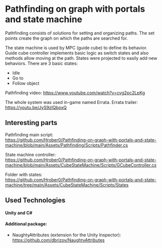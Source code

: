 # Pathfinding on graph with portals and state machine

Pathfinding consists of solutions for setting and organizing paths.
The set points create the graph on which the paths are searched for.

The state machine is used by MPC (guide cube) to define its behavior.
Guide cube controller implements basic logic as switch states and also methods allow moving at the path.
States were projected to easily add new behaviors.
There are 3 basic states:
- Idle
- Go to
- Follow object


Pathfinding video: https://www.youtube.com/watch?v=cvg2pc2LpKg

The whole system was used in-game named Errata.
Errata trailer: https://youtu.be/JyS9zIQbpxQ


## Interesting parts

Pathfinding main script:<br>
https://github.com/Hrober0/Pathfinding-on-graph-with-portals-and-state-machine/blob/main/Assets/Pathfinding/Scripts/Pathfinder.cs

State machine controller:<br>
https://github.com/Hrober0/Pathfinding-on-graph-with-portals-and-state-machine/blob/main/Assets/CubeStateMachine/Scripts/GCubeController.cs

Folder with states:<br>
https://github.com/Hrober0/Pathfinding-on-graph-with-portals-and-state-machine/tree/main/Assets/CubeStateMachine/Scripts/States


## Used Technologies

#### Unity and C#

#### Additional package:
- NaughtyAttributes (extension for the Unity Inspector):  https://github.com/dbrizov/NaughtyAttributes

